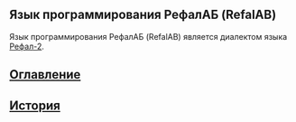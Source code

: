 
Язык программирования РефалАБ (RefalAB)
------------------------------------------------

Язык программирования РефалАБ (RefalAB) является
диалектом языка [Рефал-2](http://www.refal.net/~belous/refal2-r.htm).

## [Оглавление](https://github.com/Aleksandr3Bocharov/RefalAB/blob/main/doc/R_0.md)

## [История]()
